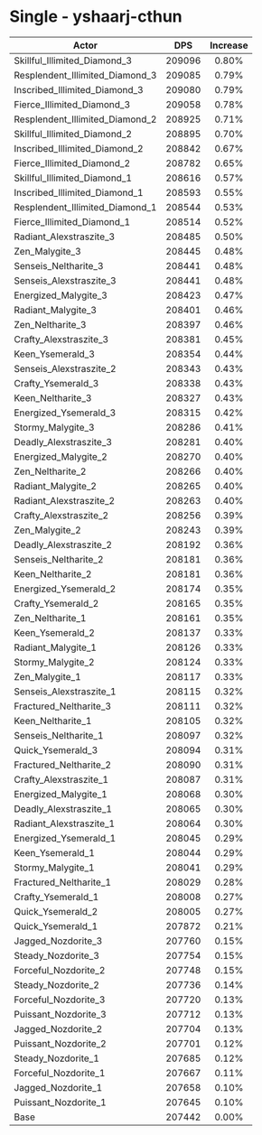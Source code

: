 # Single - yshaarj-cthun
| Actor | DPS | Increase |
|---|:---:|:---:|
|Skillful_Illimited_Diamond_3|209096|0.80%|
|Resplendent_Illimited_Diamond_3|209085|0.79%|
|Inscribed_Illimited_Diamond_3|209080|0.79%|
|Fierce_Illimited_Diamond_3|209058|0.78%|
|Resplendent_Illimited_Diamond_2|208925|0.71%|
|Skillful_Illimited_Diamond_2|208895|0.70%|
|Inscribed_Illimited_Diamond_2|208842|0.67%|
|Fierce_Illimited_Diamond_2|208782|0.65%|
|Skillful_Illimited_Diamond_1|208616|0.57%|
|Inscribed_Illimited_Diamond_1|208593|0.55%|
|Resplendent_Illimited_Diamond_1|208544|0.53%|
|Fierce_Illimited_Diamond_1|208514|0.52%|
|Radiant_Alexstraszite_3|208485|0.50%|
|Zen_Malygite_3|208445|0.48%|
|Senseis_Neltharite_3|208441|0.48%|
|Senseis_Alexstraszite_3|208441|0.48%|
|Energized_Malygite_3|208423|0.47%|
|Radiant_Malygite_3|208401|0.46%|
|Zen_Neltharite_3|208397|0.46%|
|Crafty_Alexstraszite_3|208381|0.45%|
|Keen_Ysemerald_3|208354|0.44%|
|Senseis_Alexstraszite_2|208343|0.43%|
|Crafty_Ysemerald_3|208338|0.43%|
|Keen_Neltharite_3|208327|0.43%|
|Energized_Ysemerald_3|208315|0.42%|
|Stormy_Malygite_3|208286|0.41%|
|Deadly_Alexstraszite_3|208281|0.40%|
|Energized_Malygite_2|208270|0.40%|
|Zen_Neltharite_2|208266|0.40%|
|Radiant_Malygite_2|208265|0.40%|
|Radiant_Alexstraszite_2|208263|0.40%|
|Crafty_Alexstraszite_2|208256|0.39%|
|Zen_Malygite_2|208243|0.39%|
|Deadly_Alexstraszite_2|208192|0.36%|
|Senseis_Neltharite_2|208181|0.36%|
|Keen_Neltharite_2|208181|0.36%|
|Energized_Ysemerald_2|208174|0.35%|
|Crafty_Ysemerald_2|208165|0.35%|
|Zen_Neltharite_1|208161|0.35%|
|Keen_Ysemerald_2|208137|0.33%|
|Radiant_Malygite_1|208126|0.33%|
|Stormy_Malygite_2|208124|0.33%|
|Zen_Malygite_1|208117|0.33%|
|Senseis_Alexstraszite_1|208115|0.32%|
|Fractured_Neltharite_3|208111|0.32%|
|Keen_Neltharite_1|208105|0.32%|
|Senseis_Neltharite_1|208097|0.32%|
|Quick_Ysemerald_3|208094|0.31%|
|Fractured_Neltharite_2|208090|0.31%|
|Crafty_Alexstraszite_1|208087|0.31%|
|Energized_Malygite_1|208068|0.30%|
|Deadly_Alexstraszite_1|208065|0.30%|
|Radiant_Alexstraszite_1|208064|0.30%|
|Energized_Ysemerald_1|208045|0.29%|
|Keen_Ysemerald_1|208044|0.29%|
|Stormy_Malygite_1|208041|0.29%|
|Fractured_Neltharite_1|208029|0.28%|
|Crafty_Ysemerald_1|208008|0.27%|
|Quick_Ysemerald_2|208005|0.27%|
|Quick_Ysemerald_1|207872|0.21%|
|Jagged_Nozdorite_3|207760|0.15%|
|Steady_Nozdorite_3|207754|0.15%|
|Forceful_Nozdorite_2|207748|0.15%|
|Steady_Nozdorite_2|207736|0.14%|
|Forceful_Nozdorite_3|207720|0.13%|
|Puissant_Nozdorite_3|207712|0.13%|
|Jagged_Nozdorite_2|207704|0.13%|
|Puissant_Nozdorite_2|207701|0.12%|
|Steady_Nozdorite_1|207685|0.12%|
|Forceful_Nozdorite_1|207667|0.11%|
|Jagged_Nozdorite_1|207658|0.10%|
|Puissant_Nozdorite_1|207645|0.10%|
|Base|207442|0.00%|
